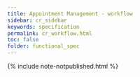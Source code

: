 ```yaml
---
title: Appointment Management - workflow
sidebar: cr_sidebar
keywords: specification
permalink: cr_workflow.html
toc: false
folder: functional_spec
---
```


{% include note-notpublished.html %}
